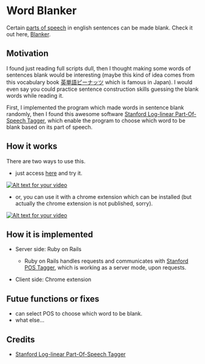 # Word Blanker

Certain [parts of speech](https://en.wikipedia.org/wiki/Part_of_speech) in english sentences can be made blank.
Check it out here, [Blanker](http://often-test-app:3000/).

## Motivation

I found just reading full scripts dull, then I thought making some words of sentences blank would be interesting
(maybe this kind of idea comes from this vocabulary book [英単語ピーナッツ](http://www.amazon.co.jp/%E8%8B%B1%E5%8D%98%E8%AA%9E%E3%83%94%E3%83%BC%E3%83%8A%E3%83%84%E3%81%BB%E3%81%A9%E3%81%8A%E3%81%84%E3%81%97%E3%81%84%E3%82%82%E3%81%AE%E3%81%AF%E3%81%AA%E3%81%84-%E9%87%91%E3%83%A1%E3%83%80%E3%83%AB%E3%82%B3%E3%83%BC%E3%82%B9-%E6%B8%85%E6%B0%B4-%E3%81%8B%E3%81%A4%E3%81%9E%E3%83%BC/dp/452325155X/ref=pd_sim_sbs_14_1?ie=UTF8&refRID=0VFYFNNS68CBGTJ3Q9FV) which is famous in Japan).
I would even say you could practice sentence construction skills guessing the blank words while reading it.

First, I implemented the program which made words in sentence blank randomly, then I found this awesome software [Stanford Log-linear Part-Of-Speech Tagger](http://nlp.stanford.edu/software/tagger.shtml), which enable the program to choose which word to be blank based on its part of speech.

## How it works

There are two ways to use this.
	
- just access [here](http://often-test-app:3000/) and try it.

[![Alt text for your video](http://img.youtube.com/vi/MV6pw9mtUHE/0.jpg)](https://youtu.be/MV6pw9mtUHE)

- or, you can use it with a chrome extension which can be installed (but actually the chrome extension is not published, sorry).

[![Alt text for your video](http://img.youtube.com/vi/SWaINEjQxus/0.jpg)](https://youtu.be/SWaINEjQxus)

## How it is implemented

- Server side: Ruby on Rails
  - Ruby on Rails handles requests and communicates with [Stanford POS Tagger](http://nlp.stanford.edu/software/tagger.shtml), which is working as a server mode, upon requests.
  
- Client side: Chrome extension

## Futue functions or fixes

- can select POS to choose which word to be blank.
- what else...

## Credits

- [Stanford Log-linear Part-Of-Speech Tagger](http://nlp.stanford.edu/software/tagger.shtml)
